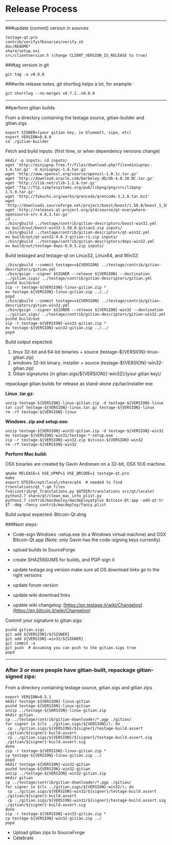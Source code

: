 Release Process
====================

* * *

###update (commit) version in sources


	testage-qt.pro
	contrib/verifysfbinaries/verify.sh
	doc/README*
	share/setup.nsi
	src/clientversion.h (change CLIENT_VERSION_IS_RELEASE to true)

###tag version in git

	git tag -a v0.8.0

###write release notes. git shortlog helps a lot, for example:

	git shortlog --no-merges v0.7.2..v0.8.0

* * *

##perform gitian builds

 From a directory containing the testage source, gitian-builder and gitian.sigs
  
	export SIGNER=(your gitian key, ie bluematt, sipa, etc)
	export VERSION=0.8.0
	cd ./gitian-builder

 Fetch and build inputs: (first time, or when dependency versions change)

	mkdir -p inputs; cd inputs/
	wget 'http://miniupnp.free.fr/files/download.php?file=miniupnpc-1.6.tar.gz' -O miniupnpc-1.6.tar.gz
	wget 'http://www.openssl.org/source/openssl-1.0.1c.tar.gz'
	wget 'http://download.oracle.com/berkeley-db/db-4.8.30.NC.tar.gz'
	wget 'http://zlib.net/zlib-1.2.6.tar.gz'
	wget 'ftp://ftp.simplesystems.org/pub/libpng/png/src/libpng-1.5.9.tar.gz'
	wget 'http://fukuchi.org/works/qrencode/qrencode-3.2.0.tar.bz2'
	wget 'http://downloads.sourceforge.net/project/boost/boost/1.50.0/boost_1_50_0.tar.bz2'
	wget 'http://releases.qt-project.org/qt4/source/qt-everywhere-opensource-src-4.8.3.tar.gz'
	cd ..
	./bin/gbuild ../testage/contrib/gitian-descriptors/boost-win32.yml
	mv build/out/boost-win32-1.50.0-gitian2.zip inputs/
	./bin/gbuild ../testage/contrib/gitian-descriptors/qt-win32.yml
	mv build/out/qt-win32-4.8.3-gitian-r1.zip inputs/
	./bin/gbuild ../testage/contrib/gitian-descriptors/deps-win32.yml
	mv build/out/testage-deps-0.0.5.zip inputs/

 Build testaged and testage-qt on Linux32, Linux64, and Win32:
  
	./bin/gbuild --commit testage=v${VERSION} ../testage/contrib/gitian-descriptors/gitian.yml
	./bin/gsign --signer $SIGNER --release ${VERSION} --destination ../gitian.sigs/ ../testage/contrib/gitian-descriptors/gitian.yml
	pushd build/out
	zip -r testage-${VERSION}-linux-gitian.zip *
	mv testage-${VERSION}-linux-gitian.zip ../../
	popd
	./bin/gbuild --commit testage=v${VERSION} ../testage/contrib/gitian-descriptors/gitian-win32.yml
	./bin/gsign --signer $SIGNER --release ${VERSION}-win32 --destination ../gitian.sigs/ ../testage/contrib/gitian-descriptors/gitian-win32.yml
	pushd build/out
	zip -r testage-${VERSION}-win32-gitian.zip *
	mv testage-${VERSION}-win32-gitian.zip ../../
	popd

  Build output expected:

  1. linux 32-bit and 64-bit binaries + source (testage-${VERSION}-linux-gitian.zip)
  2. windows 32-bit binary, installer + source (testage-${VERSION}-win32-gitian.zip)
  3. Gitian signatures (in gitian.sigs/${VERSION}[-win32]/(your gitian key)/

repackage gitian builds for release as stand-alone zip/tar/installer exe

**Linux .tar.gz:**

	unzip testage-${VERSION}-linux-gitian.zip -d testage-${VERSION}-linux
	tar czvf testage-${VERSION}-linux.tar.gz testage-${VERSION}-linux
	rm -rf testage-${VERSION}-linux

**Windows .zip and setup.exe:**

	unzip testage-${VERSION}-win32-gitian.zip -d testage-${VERSION}-win32
	mv testage-${VERSION}-win32/testage-*-setup.exe .
	zip -r testage-${VERSION}-win32.zip bitcoin-${VERSION}-win32
	rm -rf testage-${VERSION}-win32

**Perform Mac build:**

  OSX binaries are created by Gavin Andresen on a 32-bit, OSX 10.6 machine.

	qmake RELEASE=1 USE_UPNP=1 USE_QRCODE=1 testage-qt.pro
	make
	export QTDIR=/opt/local/share/qt4  # needed to find translations/qt_*.qm files
	T=$(contrib/qt_translations.py $QTDIR/translations src/qt/locale)
	python2.7 share/qt/clean_mac_info_plist.py
	python2.7 contrib/macdeploy/macdeployqtplus Bitcoin-Qt.app -add-qt-tr $T -dmg -fancy contrib/macdeploy/fancy.plist

 Build output expected: Bitcoin-Qt.dmg

###Next steps:

* Code-sign Windows -setup.exe (in a Windows virtual machine) and
  OSX Bitcoin-Qt.app (Note: only Gavin has the code-signing keys currently)

* upload builds to SourceForge

* create SHA256SUMS for builds, and PGP-sign it

* update testage.org version
  make sure all OS download links go to the right versions

* update forum version

* update wiki download links

* update wiki changelog: [https://en.testage.it/wiki/Changelog](https://en.bitcoin.it/wiki/Changelog)

Commit your signature to gitian.sigs:

	pushd gitian.sigs
	git add ${VERSION}/${SIGNER}
	git add ${VERSION}-win32/${SIGNER}
	git commit -a
	git push  # Assuming you can push to the gitian.sigs tree
	popd

-------------------------------------------------------------------------

### After 3 or more people have gitian-built, repackage gitian-signed zips:

From a directory containing testage source, gitian.sigs and gitian zips

	export VERSION=0.5.1
	mkdir testage-${VERSION}-linux-gitian
	pushd testage-${VERSION}-linux-gitian
	unzip ../testage-${VERSION}-linux-gitian.zip
	mkdir gitian
	cp ../testage/contrib/gitian-downloader/*.pgp ./gitian/
	for signer in $(ls ../gitian.sigs/${VERSION}/); do
	 cp ../gitian.sigs/${VERSION}/${signer}/testage-build.assert ./gitian/${signer}-build.assert
	 cp ../gitian.sigs/${VERSION}/${signer}/testage-build.assert.sig ./gitian/${signer}-build.assert.sig
	done
	zip -r testage-${VERSION}-linux-gitian.zip *
	cp testage-${VERSION}-linux-gitian.zip ../
	popd
	mkdir testage-${VERSION}-win32-gitian
	pushd testage-${VERSION}-win32-gitian
	unzip ../testage-${VERSION}-win32-gitian.zip
	mkdir gitian
	cp ../testage/contrib/gitian-downloader/*.pgp ./gitian/
	for signer in $(ls ../gitian.sigs/${VERSION}-win32/); do
	 cp ../gitian.sigs/${VERSION}-win32/${signer}/testage-build.assert ./gitian/${signer}-build.assert
	 cp ../gitian.sigs/${VERSION}-win32/${signer}/testage-build.assert.sig ./gitian/${signer}-build.assert.sig
	done
	zip -r testage-${VERSION}-win32-gitian.zip *
	cp testage-${VERSION}-win32-gitian.zip ../
	popd

- Upload gitian zips to SourceForge
- Celebrate 
